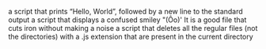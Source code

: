 a script that prints “Hello, World”, followed by a new line to the standard output
a script that displays a confused smiley "(Ôo)'
It is a good file that cuts iron without making a noise
a script that deletes all the regular files (not the directories) with a .js extension that are present in the current directory
